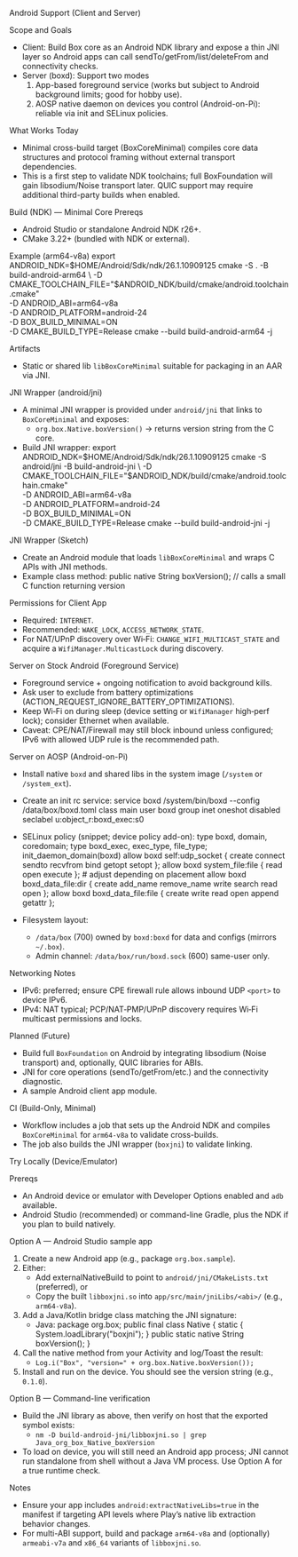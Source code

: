 Android Support (Client and Server)

Scope and Goals
- Client: Build Box core as an Android NDK library and expose a thin JNI layer so Android apps can call sendTo/getFrom/list/deleteFrom and connectivity checks.
- Server (boxd): Support two modes
  1) App-based foreground service (works but subject to Android background limits; good for hobby use).
  2) AOSP native daemon on devices you control (Android-on-Pi): reliable via init and SELinux policies.

What Works Today
- Minimal cross-build target (BoxCoreMinimal) compiles core data structures and protocol framing without external transport dependencies.
- This is a first step to validate NDK toolchains; full BoxFoundation will gain libsodium/Noise transport later. QUIC support may require additional third-party builds when enabled.

Build (NDK) — Minimal Core
Prereqs
- Android Studio or standalone Android NDK r26+.
- CMake 3.22+ (bundled with NDK or external).

Example (arm64-v8a)
  export ANDROID_NDK=$HOME/Android/Sdk/ndk/26.1.10909125
  cmake -S . -B build-android-arm64 \
    -D CMAKE_TOOLCHAIN_FILE="$ANDROID_NDK/build/cmake/android.toolchain.cmake" \
    -D ANDROID_ABI=arm64-v8a \
    -D ANDROID_PLATFORM=android-24 \
    -D BOX_BUILD_MINIMAL=ON \
    -D CMAKE_BUILD_TYPE=Release
  cmake --build build-android-arm64 -j

Artifacts
- Static or shared lib `libBoxCoreMinimal` suitable for packaging in an AAR via JNI.

JNI Wrapper (android/jni)
- A minimal JNI wrapper is provided under `android/jni` that links to `BoxCoreMinimal` and exposes:
  - `org.box.Native.boxVersion()` → returns version string from the C core.
- Build JNI wrapper:
  export ANDROID_NDK=$HOME/Android/Sdk/ndk/26.1.10909125
  cmake -S android/jni -B build-android-jni \
    -D CMAKE_TOOLCHAIN_FILE="$ANDROID_NDK/build/cmake/android.toolchain.cmake" \
    -D ANDROID_ABI=arm64-v8a \
    -D ANDROID_PLATFORM=android-24 \
    -D BOX_BUILD_MINIMAL=ON \
    -D CMAKE_BUILD_TYPE=Release
  cmake --build build-android-jni -j

JNI Wrapper (Sketch)
- Create an Android module that loads `libBoxCoreMinimal` and wraps C APIs with JNI methods.
- Example class method:
  public native String boxVersion(); // calls a small C function returning version

Permissions for Client App
- Required: `INTERNET`.
- Recommended: `WAKE_LOCK`, `ACCESS_NETWORK_STATE`.
- For NAT/UPnP discovery over Wi‑Fi: `CHANGE_WIFI_MULTICAST_STATE` and acquire a `WifiManager.MulticastLock` during discovery.

Server on Stock Android (Foreground Service)
- Foreground service + ongoing notification to avoid background kills.
- Ask user to exclude from battery optimizations (ACTION_REQUEST_IGNORE_BATTERY_OPTIMIZATIONS).
- Keep Wi‑Fi on during sleep (device setting or `WifiManager` high‑perf lock); consider Ethernet when available.
- Caveat: CPE/NAT/Firewall may still block inbound unless configured; IPv6 with allowed UDP rule is the recommended path.

Server on AOSP (Android-on-Pi)
- Install native `boxd` and shared libs in the system image (`/system` or `/system_ext`).
- Create an init rc service:
  service boxd /system/bin/boxd --config /data/box/boxd.toml
    class main
    user boxd
    group inet
    oneshot
    disabled
    seclabel u:object_r:boxd_exec:s0

- SELinux policy (snippet; device policy add-on):
  type boxd, domain, coredomain;
  type boxd_exec, exec_type, file_type;
  init_daemon_domain(boxd)
  allow boxd self:udp_socket { create connect sendto recvfrom bind getopt setopt };
  allow boxd system_file:file { read open execute };  # adjust depending on placement
  allow boxd boxd_data_file:dir { create add_name remove_name write search read open };
  allow boxd boxd_data_file:file { create write read open append getattr };

- Filesystem layout:
  - `/data/box` (700) owned by `boxd:boxd` for data and configs (mirrors `~/.box`).
  - Admin channel: `/data/box/run/boxd.sock` (600) same-user only.

Networking Notes
- IPv6: preferred; ensure CPE firewall rule allows inbound UDP `<port>` to device IPv6.
- IPv4: NAT typical; PCP/NAT‑PMP/UPnP discovery requires Wi‑Fi multicast permissions and locks.

Planned (Future)
- Build full `BoxFoundation` on Android by integrating libsodium (Noise transport) and, optionally, QUIC libraries for ABIs.
- JNI for core operations (sendTo/getFrom/etc.) and the connectivity diagnostic.
- A sample Android client app module.

CI (Build-Only, Minimal)
- Workflow includes a job that sets up the Android NDK and compiles `BoxCoreMinimal` for `arm64-v8a` to validate cross-builds.
 - The job also builds the JNI wrapper (`boxjni`) to validate linking.

Try Locally (Device/Emulator)

Prereqs
- An Android device or emulator with Developer Options enabled and `adb` available.
- Android Studio (recommended) or command-line Gradle, plus the NDK if you plan to build natively.

Option A — Android Studio sample app
1) Create a new Android app (e.g., package `org.box.sample`).
2) Either:
   - Add externalNativeBuild to point to `android/jni/CMakeLists.txt` (preferred), or
   - Copy the built `libboxjni.so` into `app/src/main/jniLibs/<abi>/` (e.g., `arm64-v8a`).
3) Add a Java/Kotlin bridge class matching the JNI signature:
   - Java:
     package org.box;
     public final class Native {
       static { System.loadLibrary("boxjni"); }
       public static native String boxVersion();
     }
4) Call the native method from your Activity and log/Toast the result:
   - `Log.i("Box", "version=" + org.box.Native.boxVersion());`
5) Install and run on the device. You should see the version string (e.g., `0.1.0`).

Option B — Command-line verification
- Build the JNI library as above, then verify on host that the exported symbol exists:
  - `nm -D build-android-jni/libboxjni.so | grep Java_org_box_Native_boxVersion`
- To load on device, you will still need an Android app process; JNI cannot run standalone from shell without a Java VM process. Use Option A for a true runtime check.

Notes
- Ensure your app includes `android:extractNativeLibs=true` in the manifest if targeting API levels where Play’s native lib extraction behavior changes.
- For multi-ABI support, build and package `arm64-v8a` and (optionally) `armeabi-v7a` and `x86_64` variants of `libboxjni.so`.
